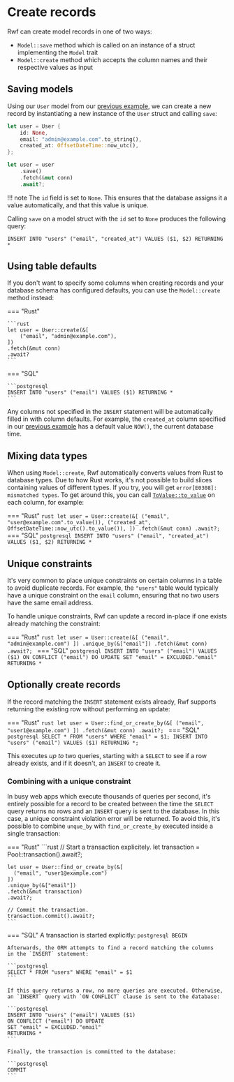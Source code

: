 # Create records

Rwf can create model records in one of two ways:

- `Model::save` method which is called on an instance of a struct implementing the `Model` trait
- `Model::create` method which accepts the column names and their respective values as input

## Saving models

Using our `User` model from our [previous example](index.md), we can create a new record by instantiating a new instance of the `User` struct and calling `save`:

```rust
let user = User {
    id: None,
    email: "admin@example.com".to_string(),
    created_at: OffsetDateTime::now_utc(),
};

let user = user
    .save()
    .fetch(&mut conn)
    .await?;
```

!!! note
    The `id` field is set to `None`. This ensures that the database
    assigns it a value automatically, and that this value is unique.

Calling `save` on a model struct with the `id` set to `None` produces the following query:

```postgresql
INSERT INTO "users" ("email", "created_at") VALUES ($1, $2) RETURNING *
```

## Using table defaults

If you don't want to specify some columns when creating records and your database schema has configured defaults, you can use the `Model::create`
method instead:

=== "Rust"

    ```rust
    let user = User::create(&[
        ("email", "admin@example.com"),
    ])
    .fetch(&mut conn)
    .await?
    ```

=== "SQL"

    ```postgresql
    INSERT INTO "users" ("email") VALUES ($1) RETURNING *
    ```

Any columns not specified in the `INSERT` statement will be automatically filled in with column defaults. For example, the `created_at` column
specified in our [previous example](index.md) has a default value `NOW()`, the current database time.

## Mixing data types

When using `Model::create`, Rwf automatically converts values from Rust to database types. Due to how Rust works, it's not possible to build slices containing values of different types. If you try, you will get `error[E0308]: mismatched types`. To get around this, you can call [`ToValue::to_value`](https://docs.rs/rwf/latest/rwf/model/value/trait.ToValue.html#tymethod.to_value) on each column, for example:

=== "Rust"
    ```rust
    let user = User::create(&[
        ("email", "user@example.com".to_value()),
        ("created_at", OffsetDateTime::now_utc().to_value()),
    ])
    .fetch(&mut conn)
    .await?;
    ```
=== "SQL"
    ```postgresql
    INSERT INTO "users" ("email", "created_at") VALUES ($1, $2) RETURNING *
    ```

## Unique constraints

It's very common to place unique constraints on certain columns in a table to avoid duplicate records. For example, the `"users"` table
would typically have a unique constraint on the `email` column, ensuring that no two users have the same email address.

To handle unique constraints, Rwf can update a record in-place if one exists already matching the constraint:

=== "Rust"
    ```rust
    let user = User::create(&[
      ("email", "admin@example.com")
    ])
    .unique_by(&["email"])
    .fetch(&mut conn)
    .await?;
    ```
=== "SQL"
    ```postgresql
    INSERT INTO "users" ("email") VALUES ($1)
    ON CONFLICT ("email") DO UPDATE
    SET "email" = EXCLUDED."email"
    RETURNING *
    ```

## Optionally create records

If the record matching the `INSERT` statement exists already, Rwf supports returning the existing row without performing an update:

=== "Rust"
    ```rust
    let user = User::find_or_create_by(&[
      ("email", "user1@example.com")
    ])
    .fetch(&mut conn)
    .await?;
    ```
=== "SQL"
    ```postgresql
    SELECT * FROM "users" WHERE "email" = $1;
    INSERT INTO "users" ("email") VALUES ($1) RETURNING *;
    ```

This executes _up to_ two queries, starting with a `SELECT` to see if a row already exists, and if it doesn't, an `INSERT` to create it.

### Combining with a unique constraint

In busy web apps which execute thousands of queries per second, it's entirely possible for a record to be created between the time the `SELECT` query
returns no rows and an `INSERT` query is sent to the database. In this case, a unique constraint violation error will be returned. To avoid this,
it's possible to combine `unque_by` with `find_or_create_by` executed inside a single transaction:

=== "Rust"
    ```rust
    // Start a transaction explicitely.
    let transaction = Pool::transaction().await?;

    let user = User::find_or_create_by(&[
      ("email", "user1@example.com")
    ])
    .unique_by(&["email"])
    .fetch(&mut transaction)
    .await?;

    // Commit the transaction.
    transaction.commit().await?;
    ```
=== "SQL"
    A transaction is started explicitly:
    ```postgresql
    BEGIN
    ```

    Afterwards, the ORM attempts to find a record matching the columns
    in the `INSERT` statement:

    ```postgresql
    SELECT * FROM "users" WHERE "email" = $1
    ```

    If this query returns a row, no more queries are executed. Otherwise,
    an `INSERT` query with `ON CONFLICT` clause is sent to the database:

    ```postgresql
    INSERT INTO "users" ("email") VALUES ($1)
    ON CONFLICT ("email") DO UPDATE
    SET "email" = EXCLUDED."email"
    RETURNING *
    ```

    Finally, the transaction is committed to the database:

    ```postgresql
    COMMIT
    ```
